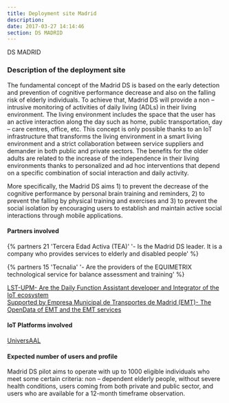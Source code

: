 ```yaml
---
title: Deployment site Madrid
description: 
date: 2017-03-27 14:14:46
section: DS MADRID
---
```

<div class="ds-header" 
		style="background-position: 0px -40px; background-image: url('/images/deployment-sites/cities/header/MADRID_IoT.jpg')">
 <span>DS MADRID</span>
</div>

### Description of the deployment site

The fundamental concept of the Madrid DS is based on the early detection and prevention of cognitive performance decrease and also on the falling risk of elderly individuals. To achieve that, Madrid DS will provide a non – intrusive monitoring of activities of daily living (ADLs) in their living environment. The living environment includes the space that the user has an active interaction along the day such as home, public transportation, day – care centres, office, etc. This concept is only possible thanks to an IoT infrastructure that transforms the living environment in a smart living environment and a strict collaboration between service suppliers and demander in both public and private sectors. The benefits for the older adults are related to the increase of the independence in their living environments thanks to personalized and ad hoc interventions that depend on a specific combination of social interaction and daily activity.

More specifically, the Madrid DS aims 1) to prevent the decrease of the cognitive performance by personal brain training and reminders, 2) to prevent the falling by physical training and exercises and 3) to prevent the social isolation by encouraging users to establish and maintain active social interactions through mobile applications.

#### Partners involved 

{% partners 21 'Tercera Edad Activa (TEA)' '- Is the Madrid DS leader. It is a company who provides services to elderly and disabled people' %}

{% partners 15 'Tecnalia' '- Are the providers of the EQUIMETRIX technological service for balance assessment and training' %}

<div class="partner_bin"><a href="http://www.lst.tfo.upm.es/" target="_blank" rel="external"><span class="name">LST-UPM</span><span class="text">- Are the Daily Function Assistant developer and Integrator of the IoT ecosystem</span></a></div>

<div class="partner_bin"><a href="http://www.emtmadrid.es/" target="_blank" rel="external"><span class="name">Supported by Empresa Municipal de Transportes de Madrid (EMT)</span><span class="text">- The OpenData of EMT and the EMT services</span></a></div>

#### IoT Platforms involved

[UniversAAL](http://www.universaal.info/)

#### Expected number of users and profile

Madrid DS pilot aims to operate with up to 1000 eligible individuals who meet some certain criteria: non – dependent elderly people, without severe health conditions, users coming from both private and public sector, and users who are available for a 12-month timeframe observation.